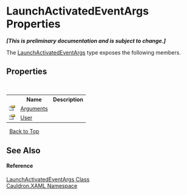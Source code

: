 # LaunchActivatedEventArgs Properties
 _**\[This is preliminary documentation and is subject to change.\]**_

The <a href="T_Cauldron_XAML_LaunchActivatedEventArgs">LaunchActivatedEventArgs</a> type exposes the following members.


## Properties
&nbsp;<table><tr><th></th><th>Name</th><th>Description</th></tr><tr><td>![Public property](media/pubproperty.gif "Public property")</td><td><a href="P_Cauldron_XAML_LaunchActivatedEventArgs_Arguments">Arguments</a></td><td /></tr><tr><td>![Public property](media/pubproperty.gif "Public property")</td><td><a href="P_Cauldron_XAML_LaunchActivatedEventArgs_User">User</a></td><td /></tr></table>&nbsp;
<a href="#launchactivatedeventargs-properties">Back to Top</a>

## See Also


#### Reference
<a href="T_Cauldron_XAML_LaunchActivatedEventArgs">LaunchActivatedEventArgs Class</a><br /><a href="N_Cauldron_XAML">Cauldron.XAML Namespace</a><br />